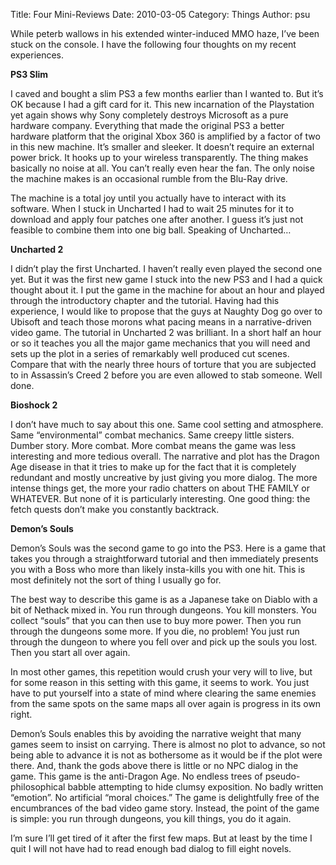 Title: Four Mini-Reviews
Date: 2010-03-05
Category: Things
Author: psu

While peterb wallows in his extended winter-induced MMO haze, I’ve been stuck on the console. I have the following four thoughts on my recent experiences.

**PS3 Slim**

I caved and bought a slim PS3 a few months earlier than I wanted to. But it’s OK because I had a gift card for it. This new incarnation of the Playstation yet again shows why Sony completely destroys Microsoft as a pure hardware company. Everything that made the original PS3 a better hardware platform that the original Xbox 360 is amplified by a factor of two in this new machine. It’s smaller and sleeker. It doesn’t require an external power brick. It hooks up to your wireless transparently. The thing makes basically no noise at all. You can’t really even hear the fan. The only noise the machine makes is an occasional rumble from the Blu-Ray drive.

The machine is a total joy until you actually have to interact with its software. When I stuck in Uncharted I had to wait 25 minutes for it to download and apply four patches one after another. I guess it’s just not feasible to combine them into one big ball. Speaking of Uncharted…

**Uncharted 2**

I didn’t play the first Uncharted. I haven’t really even played the second one yet. But it was the first new game I stuck into the new PS3 and I had a quick thought about it. I put the game in the machine for about an hour and played through the introductory chapter and the tutorial. Having had this experience, I would like to propose that the guys at Naughty Dog go over to Ubisoft and teach those morons what pacing means in a narrative-driven video game. The tutorial in Uncharted 2 was brilliant. In a short half an hour or so it teaches you all the major game mechanics that you will need and sets up the plot in a series of remarkably well produced cut scenes. Compare that with the nearly three hours of torture that you are subjected to in Assassin’s Creed 2 before you are even allowed to stab someone. Well done.

**Bioshock 2**

I don’t have much to say about this one. Same cool setting and atmosphere. Same “environmental” combat mechanics. Same creepy little sisters. Dumber story. More combat. More combat means the game was less interesting and more tedious overall. The narrative and plot has the Dragon Age disease in that it tries to make up for the fact that it is completely redundant and mostly uncreative by just giving you more dialog. The more intense things get, the more your radio chatters on about THE FAMILY or WHATEVER. But none of it is particularly interesting. One good thing: the fetch quests don’t make you constantly backtrack.

**Demon’s Souls**

Demon’s Souls was the second game to go into the PS3. Here is a game that takes you through a straightforward tutorial and then immediately presents you with a Boss who more than likely insta-kills you with one hit. This is most definitely not the sort of thing I usually go for.

The best way to describe this game is as a Japanese take on Diablo with a bit of Nethack mixed in. You run through dungeons. You kill monsters. You collect “souls” that you can then use to buy more power. Then you run through the dungeons some more. If you die, no problem! You just run through the dungeon to where you fell over and pick up the souls you lost. Then you start all over again.

In most other games, this repetition would crush your very will to live, but for some reason in this setting with this game, it seems to work. You just have to put yourself into a state of mind where clearing the same enemies from the same spots on the same maps all over again is progress in its own right.

Demon’s Souls enables this by avoiding the narrative weight that many games seem to insist on carrying. There is almost no plot to advance, so not being able to advance it is not as bothersome as it would be if the plot were there. And, thank the gods above there is little or no NPC dialog in the game. This game is the anti-Dragon Age. No endless trees of pseudo-philosophical babble attempting to hide clumsy exposition. No badly written “emotion”. No artificial “moral choices.” The game is delightfully free of the encumbrances of the bad video game story. Instead, the point of the game is simple: you run through dungeons, you kill things, you do it again.

I’m sure I’ll get tired of it after the first few maps. But at least by the time I quit I will not have had to read enough bad dialog to fill eight novels.